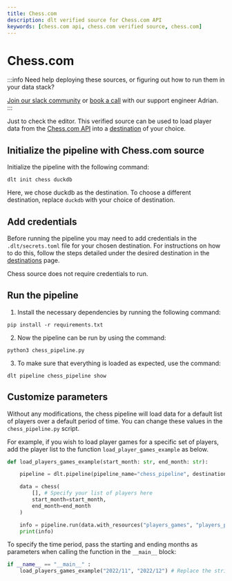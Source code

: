 ```yaml
---
title: Chess.com
description: dlt verified source for Chess.com API
keywords: [chess.com api, chess.com verified source, chess.com]
---
```


# Chess.com

:::info
Need help deploying these sources, or figuring out how to run them in your data stack?

[Join our slack community](https://dlthub-community.slack.com/join/shared_invite/zt-1slox199h-HAE7EQoXmstkP_bTqal65g) or [book a call](https://calendar.app.google/kiLhuMsWKpZUpfho6) with our support engineer Adrian.
:::


Just to check the editor. 
This verified source can be used to load player data from the [Chess.com API](https://www.chess.com/news/view/published-data-api) into a [destination](../destinations) of your choice.

## Initialize the pipeline with Chess.com source

Initialize the pipeline with the following command:
```
dlt init chess duckdb
```
Here, we chose duckdb as the destination. To choose a different destination, replace `duckdb` with your choice of destination.

## Add credentials

Before running the pipeline you may need to add credentials in the `.dlt/secrets.toml` file for your chosen destination. For instructions on how to do this, follow the steps detailed under the desired destination in the [destinations](../destinations/) page.

Chess source does not require credentials to run.

## Run the pipeline

1. Install the necessary dependencies by running the following command:
```
pip install -r requirements.txt
```
2. Now the pipeline can be run by using the command:
```
python3 chess_pipeline.py
```
3. To make sure that everything is loaded as expected, use the command:
```
dlt pipeline chess_pipeline show
```

## Customize parameters

Without any modifications, the chess pipeline will load data for a default list of players over a default period of time. You can change these values in the `chess_pipeline.py` script.

For example, if you wish to load player games for a specific set of players, add the player list to the function `load_player_games_example` as below.
```python
def load_players_games_example(start_month: str, end_month: str):

    pipeline = dlt.pipeline(pipeline_name="chess_pipeline", destination='duckdb', dataset_name="chess_players_games_data")

    data = chess(
        [], # Specify your list of players here
        start_month=start_month,
        end_month=end_month
    )

    info = pipeline.run(data.with_resources("players_games", "players_profiles"))
    print(info)
```
To specify the time period, pass the starting and ending months as parameters when calling the function in the `__main__` block:
```python
if __name__ == "__main__" :
    load_players_games_example("2022/11", "2022/12") # Replace the strings "2022/11" and "2022/12" with different months in the "YYYY/MM" format
```